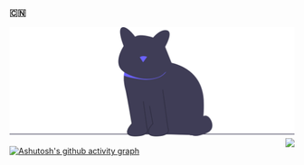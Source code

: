 ### :cn:
<img src="./undraw_cat_re_gkh9.svg" />
<img align="right" src="https://github-readme-stats.vercel.app/api?username=zhounie&show_icons=true" />

[![Ashutosh's github activity graph](https://activity-graph.herokuapp.com/graph?username=zhounie&bg_color=ffffff&color=52b983&line=52b983&point=55b983&area=true&hide_border=true)](https://github.com/ashutosh00710/github-readme-activity-graph)
